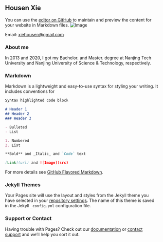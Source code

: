 ## Housen Xie

You can use the [editor on GitHub](https://github.com/xiehousen/xiehousen.github.io/edit/main/index.md) to maintain and preview the content for your website in Markdown files.
![Image](./imgs/housenxie.jpg=100x100)

Email: xiehousen@gmail.com
### About me
In 2013 and 2020, I got my Bachelor. and Master. degree at Nanjing Tech University and Nanjing University of Science & Technology, respectively.
### Markdown

Markdown is a lightweight and easy-to-use syntax for styling your writing. It includes conventions for

```markdown
Syntax highlighted code block

# Header 1
## Header 2
### Header 3

- Bulleted
- List

1. Numbered
2. List

**Bold** and _Italic_ and `Code` text

[Link](url) and ![Image](src)
```

For more details see [GitHub Flavored Markdown](https://guides.github.com/features/mastering-markdown/).

### Jekyll Themes

Your Pages site will use the layout and styles from the Jekyll theme you have selected in your [repository settings](https://github.com/xiehousen/xiehousen.github.io/settings). The name of this theme is saved in the Jekyll `_config.yml` configuration file.

### Support or Contact

Having trouble with Pages? Check out our [documentation](https://docs.github.com/categories/github-pages-basics/) or [contact support](https://github.com/contact) and we’ll help you sort it out.
